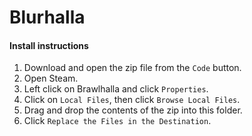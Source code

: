 # Blurhalla
#### Install instructions
1. Download and open the zip file from the `Code` button.
2. Open Steam.
3. Left click on Brawlhalla and click `Properties`.
4. Click on `Local Files`, then click `Browse Local Files`.
5. Drag and drop the contents of the zip into this folder.
6. Click `Replace the Files in the Destination`.
